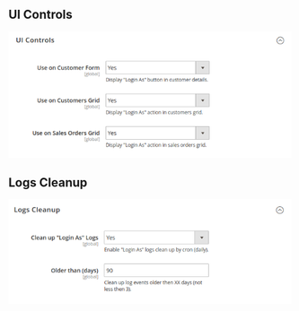 
## UI Controls

![ui_controls](./config/ui_controls.png)


## Logs Cleanup

![ui_controls](./config/logs_cleanup.png)